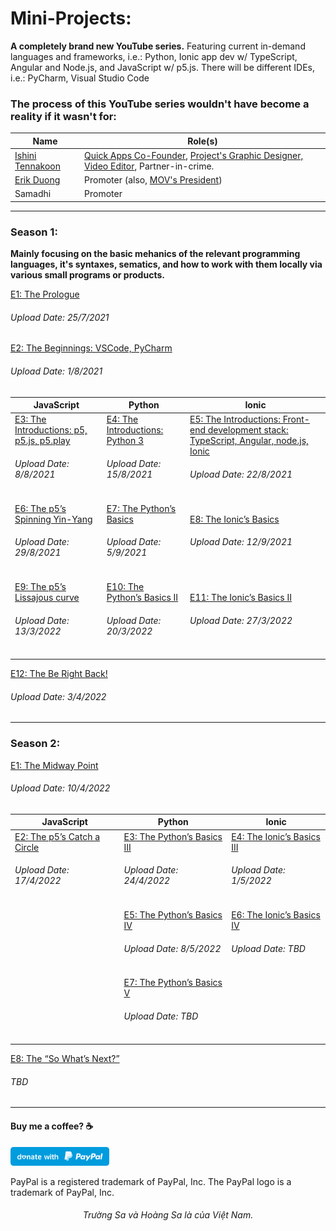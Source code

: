 # Mini-Projects:

**A completely brand new YouTube series.** Featuring current in-demand languages and frameworks, i.e.: Python, Ionic app dev w/ TypeScript, Angular and Node.js, and JavaScript w/ p5.js. There will be different IDEs, i.e.: PyCharm, Visual Studio Code

### The process of this YouTube series wouldn't have become a reality if it wasn't for:

| Name | Role(s) | 
| --------------- | --------------- |
| [Ishini Tennakoon](https://www.linkedin.com/in/ishinitennakoon1999/) | [Quick Apps Co-Founder](https://apps.apple.com/au/developer/phuoc-thien-tran/id1489780395), [Project's Graphic Designer, Video Editor](https://www.behance.net/ishinitennakoon), Partner-in-crime. | 
| [Erik Duong](https://www.linkedin.com/in/minh-tung-duong-a8688a17b/) | Promoter (also, [MOV's President](https://www.instagram.com/mov.macquarie/)) | 
| Samadhi | Promoter |
------------

### Season 1: 
**Mainly focusing on the basic mehanics of the relevant programming languages, it's syntaxes, sematics, and how to work with them locally via various small programs or products.**

[E1: The Prologue](https://youtu.be/Gn6YSzaL6fU) 
<h6> Upload Date: 25/7/2021 </h6>

[E2: The Beginnings: VSCode, PyCharm](https://youtu.be/UZg5F2iRPTM)
<h6> Upload Date: 1/8/2021 </h6>


| **JavaScript** | **Python** | **Ionic** |
| -----------| ------ | ----- |
| [E3: The Introductions: p5, p5.js, p5.play](https://youtu.be/8fpQXuHSjVA) <h6> Upload Date: 8/8/2021 </h6> | [E4: The Introductions: Python 3](https://youtu.be/c5EmctFsSyQ) <h6> Upload Date: 15/8/2021 </h6> | [E5: The Introductions: Front-end development stack: TypeScript, Angular, node.js, Ionic](https://youtu.be/p2NJRsyvqY4) <h6> Upload Date: 22/8/2021 </h6>|
| [E6: The p5’s Spinning Yin-Yang](https://youtu.be/aU-hAWIBCMY) <h6> Upload Date: 29/8/2021 </h6> | [E7: The Python’s Basics](https://youtu.be/te5XXpsyftE) <h6> Upload Date: 5/9/2021 </h6> | [E8: The Ionic’s Basics](https://youtu.be/bgWmay-6DjM) <h6> Upload Date: 12/9/2021 </h6> | 
| [E9: The p5’s Lissajous curve](https://youtu.be/NDns2auphNU) <h6> Upload Date: 13/3/2022 </h6> | [E10: The Python’s Basics II](https://youtu.be/YPn9zoBc0RQ) <h6> Upload Date: 20/3/2022 </h6> | [E11: The Ionic’s Basics II](https://youtu.be/AcU9eN4suiM) <h6> Upload Date: 27/3/2022 </h6>

[E12: The Be Right Back!](https://youtu.be/VsbnOXFUCgQ) <h6> Upload Date: 3/4/2022 </h6>

------------

### Season 2:


[E1: The Midway Point](https://youtu.be/w7un_oO2Kgg) <h6> Upload Date: 10/4/2022 </h6>

| **JavaScript** | **Python** | **Ionic** |
| -----------| ------ | ----- |
| [E2: The p5’s Catch a Circle](https://youtu.be/WmrTZ8YA86Y) <h6> Upload Date: 17/4/2022 </h6> | [E3: The Python’s Basics III](https://youtu.be/YR7hLEsb2Ts) <h6> Upload Date: 24/4/2022 </h6> | [E4: The Ionic’s Basics III](https://youtu.be/iIQK6GQShec) <h6> Upload Date: 1/5/2022 </h6>|
| | [E5: The Python’s Basics IV](https://youtu.be/wmxEurkcc_w) <h6> Upload Date: 8/5/2022 </h6> | [E6: The Ionic’s Basics IV](https://www.youtube.com/channel/UCjtxLbhA1PRbPvvAwAyNzjw) <h6> Upload Date: TBD </h6> | 
| | [E7: The Python’s Basics V](https://www.youtube.com/channel/UCjtxLbhA1PRbPvvAwAyNzjw) <h6> Upload Date: TBD </h6> |

[E8: The “So What’s Next?”](https://www.youtube.com/channel/UCjtxLbhA1PRbPvvAwAyNzjw) <h6> TBD </h6>

------------

#### Buy me a coffee? ☕️
  <a href="https://www.paypal.me/thientran2702"><img src="blue.svg" height="30"></a>  
<p>PayPal is a registered trademark of PayPal, Inc. The PayPal logo is a trademark of PayPal, Inc.</p>

###### <p align="center"> Trường Sa và Hoàng Sa là của Việt Nam.</p>

